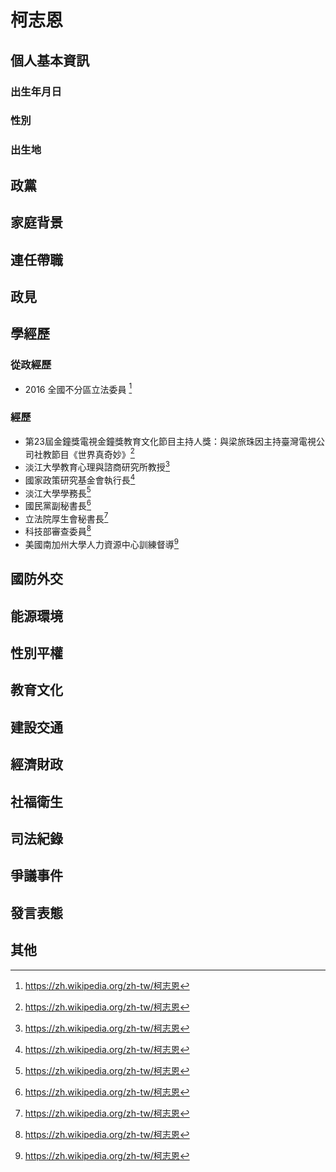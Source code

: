 # 柯志恩

## 個人基本資訊

### 出生年月日

### 性別

### 出生地

## 政黨

## 家庭背景

## 連任帶職

## 政見

## 學經歷

### 從政經歷

- 2016 全國不分區立法委員 [^1]

### 經歷

- 第23屆金鐘獎電視金鐘獎教育文化節目主持人獎：與梁旅珠因主持臺灣電視公司社教節目《世界真奇妙》[^1]
- 淡江大學教育心理與諮商研究所教授[^1]
- 國家政策研究基金會執行長[^1]
- 淡江大學學務長[^1]
- 國民黨副秘書長[^1]
- 立法院厚生會秘書長[^1]
- 科技部審查委員[^1]
- 美國南加州大學人力資源中心訓練督導[^1]

[^1]:https://zh.wikipedia.org/zh-tw/柯志恩

## 國防外交

## 能源環境

## 性別平權

## 教育文化

## 建設交通

## 經濟財政

## 社福衛生

## 司法紀錄

## 爭議事件

## 發言表態

## 其他
